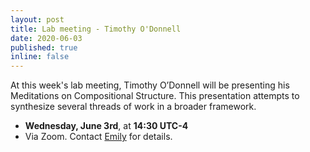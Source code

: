 ```yaml
---
layout: post
title: Lab meeting - Timothy O'Donnell
date: 2020-06-03
published: true
inline: false 
---
```


At this week's lab meeting, Timothy O’Donnell will be presenting his Meditations on Compositional Structure. This presentation attempts to synthesize several threads of work in a broader framework. 

- **Wednesday, June 3rd**, at **14:30 UTC-4**
- Via Zoom. Contact [Emily](mailto:emily.goodwin@mail.mcgill.ca) for details.
